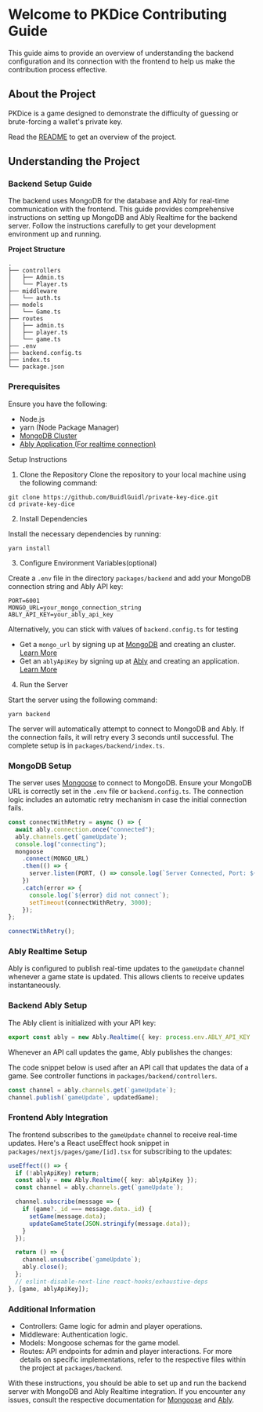 # Welcome to PKDice Contributing Guide

This guide aims to provide an overview of understanding the backend configuration and its connection with the frontend to help us make the contribution process effective.

## About the Project

PKDice is a game designed to demonstrate the difficulty of guessing or brute-forcing a wallet's private key.

Read the [README](README.md) to get an overview of the project.

## Understanding the Project

### Backend Setup Guide

The backend uses MongoDB for the database and Ably for real-time communication with the frontend. This guide provides comprehensive instructions on setting up MongoDB and Ably Realtime for the backend server. Follow the instructions carefully to get your development environment up and running.

**Project Structure**

```plaintext
.
├── controllers
│   ├── Admin.ts
│   └── Player.ts
├── middleware
│   └── auth.ts
├── models
│   └── Game.ts
├── routes
│   ├── admin.ts
│   ├── player.ts
│   └── game.ts
├── .env
├── backend.config.ts
├── index.ts
└── package.json
```

### Prerequisites

Ensure you have the following:

- Node.js 
- yarn (Node Package Manager)
- [MongoDB Cluster](https://www.mongodb.com/)
- [Ably Application (For realtime connection)](https://ably.com/)

Setup Instructions

1. Clone the Repository
Clone the repository to your local machine using the following command:

```
git clone https://github.com/BuidlGuidl/private-key-dice.git
cd private-key-dice
```

2. Install Dependencies

Install the necessary dependencies by running:

```
yarn install
```

3. Configure Environment Variables(optional)

Create a `.env` file in the directory `packages/backend` and add your MongoDB connection string and Ably API key:

```env
PORT=6001
MONGO_URL=your_mongo_connection_string
ABLY_API_KEY=your_ably_api_key
```

Alternatively, you can stick with values of `backend.config.ts` for testing

- Get a `mongo_url` by signing up at [MongoDB](https://www.mongodb.com/) and creating an cluster. [Learn More](https://www.mongodb.com/docs/drivers/node/v3.6/fundamentals/connection/connect/)
- Get an `ablyApiKey` by signing up at [Ably](https://ably.com/) and creating an application. [Learn More](https://ably.com/docs/connect)

4. Run the Server

Start the server using the following command:

```
yarn backend
```

The server will automatically attempt to connect to MongoDB and Ably. If the connection fails, it will retry every 3 seconds until successful.
The complete setup is in `packages/backend/index.ts`.

### MongoDB Setup

The server uses [Mongoose](https://mongoosejs.com/docs/) to connect to MongoDB. Ensure your MongoDB URL is correctly set in the `.env` file or `backend.config.ts`. The connection logic includes an automatic retry mechanism in case the initial connection fails.


```typescript
const connectWithRetry = async () => {
  await ably.connection.once("connected");
  ably.channels.get(`gameUpdate`);
  console.log("connecting");
  mongoose
    .connect(MONGO_URL)
    .then(() => {
      server.listen(PORT, () => console.log(`Server Connected, Port: ${PORT}`));
    })
    .catch(error => {
      console.log(`${error} did not connect`);
      setTimeout(connectWithRetry, 3000);
    });
};

connectWithRetry();
```

### Ably Realtime Setup

Ably is configured to publish real-time updates to the `gameUpdate` channel whenever a game state is updated. This allows clients to receive updates instantaneously.

### Backend Ably Setup
The Ably client is initialized with your API key:

```typescript
export const ably = new Ably.Realtime({ key: process.env.ABLY_API_KEY || backendConfig.ablyApi });
```

Whenever an API call updates the game, Ably publishes the changes:

The code snippet below is used after an API call that updates the data of a game. See controller functions in `packages/backend/controllers`.

```typescript
const channel = ably.channels.get(`gameUpdate`);
channel.publish(`gameUpdate`, updatedGame);
```

### Frontend Ably Integration

The frontend subscribes to the `gameUpdate` channel to receive real-time updates. Here's a React useEffect hook snippet in  `packages/nextjs/pages/game/[id].tsx` for subscribing to the updates:

```typescript
useEffect(() => {
  if (!ablyApiKey) return;
  const ably = new Ably.Realtime({ key: ablyApiKey });
  const channel = ably.channels.get(`gameUpdate`);

  channel.subscribe(message => {
    if (game?._id === message.data._id) {
      setGame(message.data);
      updateGameState(JSON.stringify(message.data));
    }
  });

  return () => {
    channel.unsubscribe(`gameUpdate`);
    ably.close();
  };
  // eslint-disable-next-line react-hooks/exhaustive-deps
}, [game, ablyApiKey]);
```

### Additional Information

- Controllers: Game logic for admin and player operations.
- Middleware: Authentication logic.
- Models: Mongoose schemas for the game model.
- Routes: API endpoints for admin and player interactions.
For more details on specific implementations, refer to the respective files within the project at `packages/backend`.

With these instructions, you should be able to set up and run the backend server with MongoDB and Ably Realtime integration. If you encounter any issues, consult the respective documentation for [Mongoose](https://mongoosejs.com/docs/) and [Ably](https://ably.com/docs).
